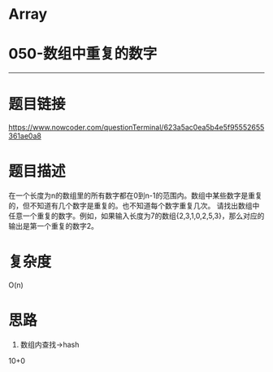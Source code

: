 # Array
# 050-数组中重复的数字
-----------
# 题目链接
https://www.nowcoder.com/questionTerminal/623a5ac0ea5b4e5f95552655361ae0a8

# 题目描述
在一个长度为n的数组里的所有数字都在0到n-1的范围内。数组中某些数字是重复的，但不知道有几个数字是重复的。也不知道每个数字重复几次。
请找出数组中任意一个重复的数字。例如，如果输入长度为7的数组{2,3,1,0,2,5,3}，那么对应的输出是第一个重复的数字2。

# 复杂度
O(n)

# 思路
1.  数组内查找->hash

10+0